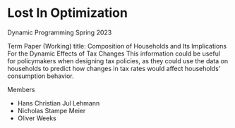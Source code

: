# Lost In Optimization

Dynamic Programming Spring 2023

Term Paper
(Working) title: Composition of Households and Its Implications For the Dynamic Effects of Tax Changes
This information could be useful for policymakers when designing tax policies, as they could use the data on households to predict how changes in tax rates would affect households' consumption behavior.

Members
- Hans Christian Jul Lehmann
- Nicholas Stampe Meier
- Oliver Weeks

